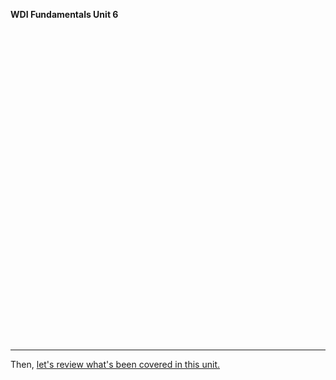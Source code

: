 **WDI Fundamentals Unit 6**

<!-- Change the width and height values to suit you best -->
<div class="typeform-widget" data-url="https://ga-immersives.typeform.com/to/AjR3J5" data-text="Unit 1 " style="width:100%;height:500px;"></div>
<script>(function(){var qs,js,q,s,d=document,gi=d.getElementById,ce=d.createElement,gt=d.getElementsByTagName,id='typef_orm',b='https://s3-eu-west-1.amazonaws.com/share.typeform.com/';if(!gi.call(d,id)){js=ce.call(d,'script');js.id=id;js.src=b+'widget.js';q=gt.call(d,'script')[0];q.parentNode.insertBefore(js,q)}})()</script>


---

Then, [let's review what's been covered in this unit.](14_cheatsheet.md)
